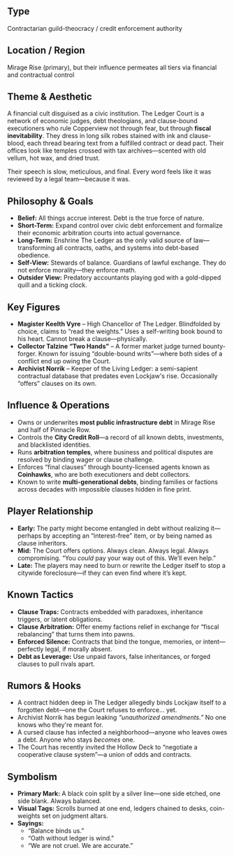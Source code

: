 ## Type  
Contractarian guild-theocracy / credit enforcement authority

## Location / Region  
Mirage Rise (primary), but their influence permeates all tiers via financial and contractual control

## Theme & Aesthetic  
A financial cult disguised as a civic institution. The Ledger Court is a network of economic judges, debt theologians, and clause-bound executioners who rule Copperview not through fear, but through **fiscal inevitability**. They dress in long silk robes stained with ink and clause-blood, each thread bearing text from a fulfilled contract or dead pact. Their offices look like temples crossed with tax archives—scented with old vellum, hot wax, and dried trust.

Their speech is slow, meticulous, and final. Every word feels like it was reviewed by a legal team—because it was.

## Philosophy & Goals  
- **Belief:** All things accrue interest. Debt is the true force of nature.  
- **Short-Term:** Expand control over civic debt enforcement and formalize their economic arbitration courts into actual governance.  
- **Long-Term:** Enshrine The Ledger as the only valid source of law—transforming all contracts, oaths, and systems into debt-based obedience.  
- **Self-View:** Stewards of balance. Guardians of lawful exchange. They do not enforce morality—they enforce math.  
- **Outsider View:** Predatory accountants playing god with a gold-dipped quill and a ticking clock.

## Key Figures  
- **Magister Keelth Vyre** – High Chancellor of The Ledger. Blindfolded by choice, claims to “read the weights.” Uses a self-writing book bound to his heart. Cannot break a clause—physically.  
- **Collector Talzine “Two Hands”** – A former market judge turned bounty-forger. Known for issuing “double-bound writs”—where both sides of a conflict end up owing the Court.  
- **Archivist Norrik** – Keeper of the Living Ledger: a semi-sapient contractual database that predates even Lockjaw's rise. Occasionally “offers” clauses on its own.

## Influence & Operations  
- Owns or underwrites **most public infrastructure debt** in Mirage Rise and half of Pinnacle Row.  
- Controls the **City Credit Roll**—a record of all known debts, investments, and blacklisted identities.  
- Runs **arbitration temples**, where business and political disputes are resolved by binding wager or clause challenge.  
- Enforces “final clauses” through bounty-licensed agents known as **Coinhawks**, who are both executioners and debt collectors.  
- Known to write **multi-generational debts**, binding families or factions across decades with impossible clauses hidden in fine print.

## Player Relationship  
- **Early:** The party might become entangled in debt without realizing it—perhaps by accepting an “interest-free” item, or by being named as clause inheritors.  
- **Mid:** The Court offers options. Always clean. Always legal. Always compromising. “You *could* pay your way out of this. We’ll even help.”  
- **Late:** The players may need to burn or rewrite the Ledger itself to stop a citywide foreclosure—if they can even find where it’s kept.

## Known Tactics  
- **Clause Traps:** Contracts embedded with paradoxes, inheritance triggers, or latent obligations.  
- **Clause Arbitration:** Offer enemy factions relief in exchange for “fiscal rebalancing” that turns them into pawns.  
- **Enforced Silence:** Contracts that bind the tongue, memories, or intent—perfectly legal, if morally absent.  
- **Debt as Leverage:** Use unpaid favors, false inheritances, or forged clauses to pull rivals apart.

## Rumors & Hooks  
- A contract hidden deep in The Ledger allegedly binds Lockjaw itself to a forgotten debt—one the Court refuses to enforce… yet.  
- Archivist Norrik has begun leaking *“unauthorized amendments.”* No one knows who they're meant for.  
- A cursed clause has infected a neighborhood—anyone who leaves owes a debt. Anyone who stays *becomes* one.  
- The Court has recently invited the Hollow Deck to “negotiate a cooperative clause system”—a union of odds and contracts.

## Symbolism  
- **Primary Mark:** A black coin split by a silver line—one side etched, one side blank. Always balanced.  
- **Visual Tags:** Scrolls burned at one end, ledgers chained to desks, coin-weights set on judgment altars.  
- **Sayings:**  
  - “Balance binds us.”  
  - “Oath without ledger is wind.”  
  - “We are not cruel. We are accurate.”
